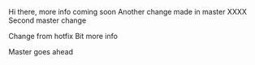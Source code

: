 Hi there,
more info coming soon
Another change made in master XXXX
Second master change

Change from hotfix
Bit more info

Master goes ahead